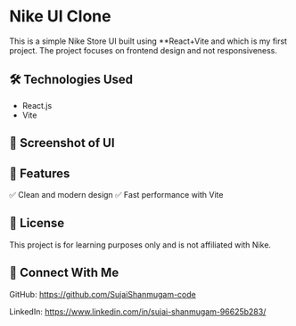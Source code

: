 # Nike UI Clone

This is a simple Nike Store UI built using \*\*React+Vite and which is my first project. The project focuses on frontend design and not responsiveness.

## 🛠 Technologies Used

- React.js
- Vite

## 📸 Screenshot of UI

## 📌 Features

✅ Clean and modern design
✅ Fast performance with Vite

## 📝 License

This project is for learning purposes only and is not affiliated with Nike.

## 📩 Connect With Me

GitHub: https://github.com/SujaiShanmugam-code

LinkedIn: https://www.linkedin.com/in/sujai-shanmugam-96625b283/
